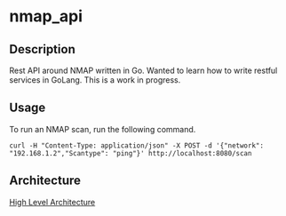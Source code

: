 # nmap_api

## Description
Rest API around NMAP written in Go. Wanted to learn how to write restful services in GoLang. This is a work in progress. 

## Usage
To run an NMAP scan, run the following command.

```
curl -H "Content-Type: application/json" -X POST -d '{"network": "192.168.1.2","Scantype": "ping"}' http://localhost:8080/scan
```

## Architecture

[High Level Architecture](docs/architecture/README.md)